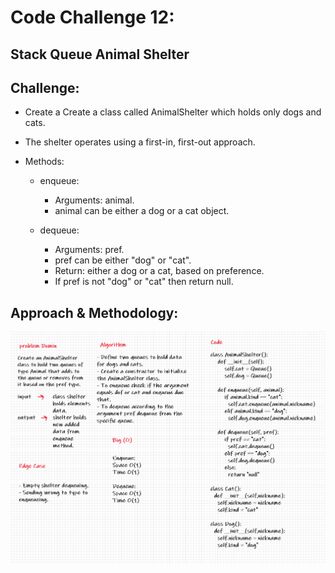 # Code Challenge 12:

## Stack Queue Animal Shelter

## Challenge:
* Create a Create a class called AnimalShelter which holds only dogs and cats.

* The shelter operates using a first-in, first-out approach.

* Methods:
    * enqueue:
      - Arguments: animal.
      - animal can be either a dog or a cat object.
    
    * dequeue:
      - Arguments: pref.
      - pref can be either "dog" or "cat".
      - Return: either a dog or a cat, based on preference.
      - If pref is not "dog" or "cat" then return null.

## Approach & Methodology:
![stack-queue-animal-shelter](../../images/code-challange-12.png)
